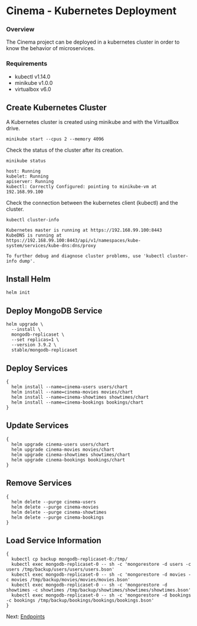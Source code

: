 # Cinema - Kubernetes Deployment

### Overview

The Cinema project can be deployed in a kubernetes cluster in order to know the behavior of microservices.

### Requirements

* kubectl v1.14.0
* minikube v1.0.0
* virtualbox v6.0

## Create Kubernetes Cluster

A Kubernetes cluster is created using minikube and with the VirtualBox drive.

```
minikube start --cpus 2 --memory 4096
```

Check the status of the cluster after its creation.

```
minikube status
```

```
host: Running
kubelet: Running
apiserver: Running
kubectl: Correctly Configured: pointing to minikube-vm at 192.168.99.100
```

Check the connection between the kubernetes client (kubectl) and the cluster.

```
kubectl cluster-info
```

```
Kubernetes master is running at https://192.168.99.100:8443
KubeDNS is running at https://192.168.99.100:8443/api/v1/namespaces/kube-system/services/kube-dns:dns/proxy

To further debug and diagnose cluster problems, use 'kubectl cluster-info dump'.
```

## Install Helm

```
helm init
```

## Deploy MongoDB Service

```
helm upgrade \
  --install \
  mongodb-replicaset \
  --set replicas=1 \
  --version 3.9.2 \
  stable/mongodb-replicaset
```

## Deploy Services

```
{
  helm install --name=cinema-users users/chart
  helm install --name=cinema-movies movies/chart
  helm install --name=cinema-showtimes showtimes/chart
  helm install --name=cinema-bookings bookings/chart
}
```

## Update Services

```
{
  helm upgrade cinema-users users/chart
  helm upgrade cinema-movies movies/chart
  helm upgrade cinema-showtimes showtimes/chart
  helm upgrade cinema-bookings bookings/chart
}

```

## Remove Services

```
{
  helm delete --purge cinema-users
  helm delete --purge cinema-movies
  helm delete --purge cinema-showtimes
  helm delete --purge cinema-bookings
}
```

## Load Service Information

```
{
  kubectl cp backup mongodb-replicaset-0:/tmp/
  kubectl exec mongodb-replicaset-0 -- sh -c 'mongorestore -d users -c users /tmp/backup/users/users/users.bson'
  kubectl exec mongodb-replicaset-0 -- sh -c 'mongorestore -d movies -c movies /tmp/backup/movies/movies/movies.bson'
  kubectl exec mongodb-replicaset-0 -- sh -c 'mongorestore -d showtimes -c showtimes /tmp/backup/showtimes/showtimes/showtimes.bson'
  kubectl exec mongodb-replicaset-0 -- sh -c 'mongorestore -d bookings -c bookings /tmp/backup/bookings/bookings/bookings.bson'
}
```

Next: [Endpoints](endpoints.md)